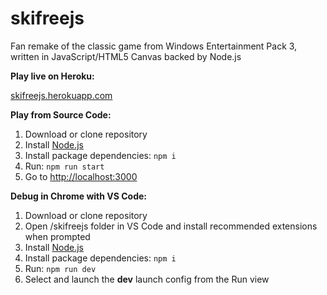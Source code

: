 # skifreejs
Fan remake of the classic game from Windows Entertainment Pack 3, written in JavaScript/HTML5 Canvas backed by Node.js

**Play live on Heroku:**

[skifreejs.herokuapp.com](https://skifreejs.herokuapp.com/)

**Play from Source Code:**
1. Download or clone repository
2. Install [Node.js](https://nodejs.org/en/)
3. Install package dependencies: ```npm i```
4. Run: ```npm run start```
5. Go to [http://localhost:3000](http://localhost:3000/)

**Debug in Chrome with VS Code:**
1. Download or clone repository
2. Open /skifreejs folder in VS Code and install recommended extensions when prompted
3. Install [Node.js](https://nodejs.org/en/)
4. Install package dependencies: ```npm i```
5. Run: ```npm run dev```
6. Select and launch the **dev** launch config from the Run view
